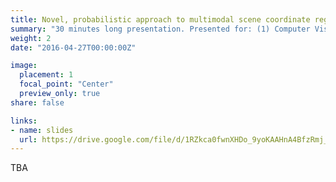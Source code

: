 ```yaml
---
title: Novel, probabilistic approach to multimodal scene coordinate regression (30-minutes)
summary: "30 minutes long presentation. Presented for: (1) Computer Vision Reading Group at University of Cambridge, (2) Computer Vision Group ay Toshiba Research."
weight: 2
date: "2016-04-27T00:00:00Z"

image:
  placement: 1
  focal_point: "Center"
  preview_only: true
share: false

links:
- name: slides
  url: https://drive.google.com/file/d/1RZkca0fwnXHDo_9yoKAAHnA4BfzRmj_W/view?usp=sharing
---
```


TBA

